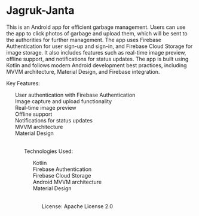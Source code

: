 # Jagruk-Janta

This is an Android app for efficient garbage management. Users can use the app to click photos of garbage and upload them, which will be sent to the authorities for further management. The app uses Firebase Authentication for user sign-up and sign-in, and Firebase Cloud Storage for image storage. It also includes features such as real-time image preview, offline support, and notifications for status updates. The app is built using Kotlin and follows modern Android development best practices, including MVVM architecture, Material Design, and Firebase integration.

Key Features:<br>
<ul>
User authentication with Firebase Authentication<br>
Image capture and upload functionality<br>
Real-time image preview<br>
Offline support<br>
Notifications for status updates<br>
MVVM architecture<br>
Material Design<br>
<ul>  
<br>
Technologies Used:<br>
<ul>
Kotlin<br>
Firebase Authentication<br>
Firebase Cloud Storage<br>
Android MVVM architecture<br>
Material Design<br>
<ul>
<br>
License: Apache License 2.0<br>
